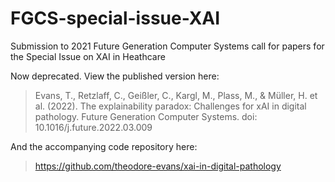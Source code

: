 # FGCS-special-issue-XAI
Submission to 2021 Future Generation Computer Systems call for papers for the Special Issue on XAI in Heathcare

Now deprecated. View the published version here:

> Evans, T., Retzlaff, C., Geißler, C., Kargl, M., Plass, M., & Müller, H. et al. (2022). The explainability paradox: Challenges for xAI in digital pathology. Future Generation Computer Systems. doi: 10.1016/j.future.2022.03.009

And the accompanying code repository here:

> https://github.com/theodore-evans/xai-in-digital-pathology 
